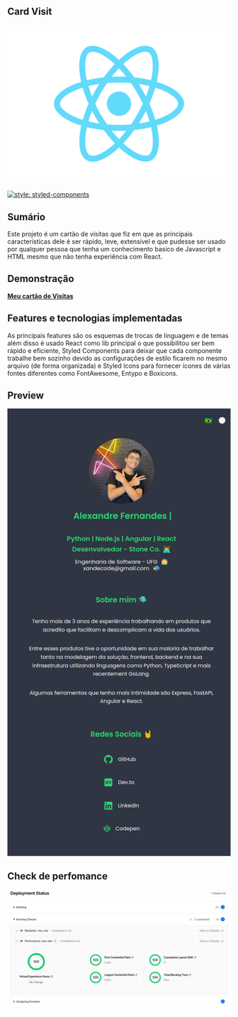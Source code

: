 ## Card Visit
![reactIcon](/src/logo.svg)

[![style: styled-components](https://img.shields.io/badge/style-%F0%9F%92%85%20styled--components-orange.svg?colorB=daa357&colorA=db748e)](https://github.com/styled-components/styled-components)

## Sumário

Este projeto é um cartão de visitas que fiz em que as principais características dele é ser rápido, leve, extensível e que pudesse ser usado por qualquer pessoa que tenha um conhecimento basico de Javascript e HTML mesmo que não tenha experiência com React.<br>

## Demonstração

__[Meu cartão de Visitas](https://xande.dev.br/)__

## Features e tecnologias implementadas

As principais features são os esquemas de trocas de linguagem e de temas além disso é usado React como lib principal o que possibilitou ser bem rápido e eficiente, Styled Components para deixar que cada componente trabalhe bem sozinho devido as configurações de estilo ficarem no mesmo arquivo (de forma organizada) e Styled Icons para fornecer ícones de várias fontes diferentes como FontAwesome, Entypo e Boxicons.

## Preview

![Preview](/preview.png)
## Check de perfomance

![Check de perfomance](/check.png)